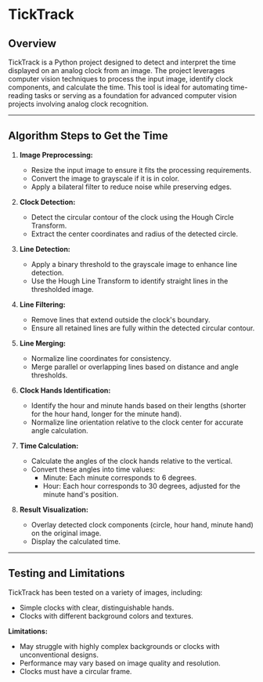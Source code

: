 # TickTrack

## Overview

TickTrack is a Python project designed to detect and interpret the time displayed on an analog clock from an image. The project leverages computer vision techniques to process the input image, identify clock components, and calculate the time. This tool is ideal for automating time-reading tasks or serving as a foundation for advanced computer vision projects involving analog clock recognition.

---

## Algorithm Steps to Get the Time

1. **Image Preprocessing:**

   - Resize the input image to ensure it fits the processing requirements.
   - Convert the image to grayscale if it is in color.
   - Apply a bilateral filter to reduce noise while preserving edges.

2. **Clock Detection:**

   - Detect the circular contour of the clock using the Hough Circle Transform.
   - Extract the center coordinates and radius of the detected circle.

3. **Line Detection:**

   - Apply a binary threshold to the grayscale image to enhance line detection.
   - Use the Hough Line Transform to identify straight lines in the thresholded image.

4. **Line Filtering:**

   - Remove lines that extend outside the clock's boundary.
   - Ensure all retained lines are fully within the detected circular contour.

5. **Line Merging:**

   - Normalize line coordinates for consistency.
   - Merge parallel or overlapping lines based on distance and angle thresholds.

6. **Clock Hands Identification:**

   - Identify the hour and minute hands based on their lengths (shorter for the hour hand, longer for the minute hand).
   - Normalize line orientation relative to the clock center for accurate angle calculation.

7. **Time Calculation:**

   - Calculate the angles of the clock hands relative to the vertical.
   - Convert these angles into time values:
     - Minute: Each minute corresponds to 6 degrees.
     - Hour: Each hour corresponds to 30 degrees, adjusted for the minute hand's position.

8. **Result Visualization:**
   - Overlay detected clock components (circle, hour hand, minute hand) on the original image.
   - Display the calculated time.

---

## Testing and Limitations

TickTrack has been tested on a variety of images, including:

- Simple clocks with clear, distinguishable hands.
- Clocks with different background colors and textures.

**Limitations:**

- May struggle with highly complex backgrounds or clocks with unconventional designs.
- Performance may vary based on image quality and resolution.
- Clocks must have a circular frame.
